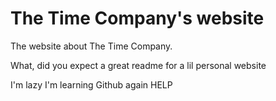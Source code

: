 # The Time Company's website

The website about The Time Company.

What, did you expect a great readme for a lil personal website

I'm lazy I'm learning Github again HELP